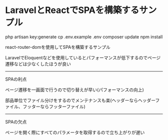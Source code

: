 # LaravelとReactでSPAを構築するサンプル

php artisan key:generate
cp .env.example .env
composer update
npm install

react-router-domを使用してSPAを構築するサンプル

LaravelでEloquentなどを使用しているとパフォーマンスが低下するのでページ遷移などは少なくしたほうが良い

____________________________________________________________________________________________________________________

SPAの利点

ページ遷移を一画面で行うので切り替えが早い(パフォーマンスの向上)


部品単位でファイル分けをするのでメンテナンスも楽(ヘッダーならヘッダーファイル、フッターならフッターファイル)

____________________________________________________________________________________________________________________

SPAの欠点

ページを開く際にすべてのパラメータを取得するので立ち上がりが遅い
